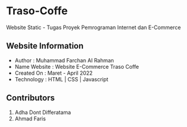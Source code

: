 # Traso-Coffe
Website Static - Tugas Proyek Pemrograman Internet dan E-Commerce


## Website Information

- Author : Muhammad Farchan AI Rahman
- Name Website : Website E-Commerce Traso Coffe
- Created On : Maret - April 2022
- Technology : HTML | CSS | Javascript

## Contributors

1. Adha Dont Differatama
2. Ahmad Faris
